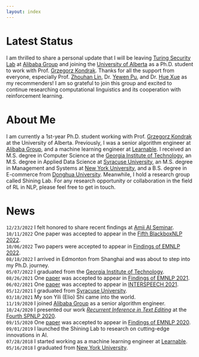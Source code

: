 ```yaml
---
layout: index
---
```

# Latest Status
I am thrilled to share a personal update that I will be leaving [Turing Security Lab](https://github.com/Alibaba-AAIG) at [Alibaba Group](https://s.alibaba.com) and joining the [University of Alberta](https://www.ualberta.ca/computing-science/index.html) as a Ph.D. student to work with Prof. [Grzegorz Kondrak](https://webdocs.cs.ualberta.ca/~kondrak/). Thanks for all the support from everyone, especially Prof. [Zhouhan Lin](https://hantek.github.io/), Dr. [Yewen Pu](https://www.autodesk.com/research/people/yewen-pu), and Dr. [Hue Xue](https://scholar.google.com/citations?hl=en&user=lrf-wkQAAAAJ) as my recommenders! I am so grateful to join this group and excited to continue researching computational linguistics and its cooperation with reinforcement learning.

# About Me
I am currently a 1st-year Ph.D. student working with Prof. [Grzegorz Kondrak](https://webdocs.cs.ualberta.ca/~kondrak/) at the University of Alberta. Previously, I was a senior algorithm engineer at [Alibaba Group](https://s.alibaba.com), and a machine learning engineer at [Learnable](https://learnable.ai/). I received an M.S. degree in Computer Science at the [Georgia Institute of Technology](https://www.gatech.edu), an M.S. degree in Applied Data Science at [Syracuse University](https://www.syracuse.edu), an M.S. degree in Management and Systems at [New York University](https://www.nyu.edu), and a B.S. degree in E-commerce from [Donghua University](http://english.dhu.edu.cn/). Meanwhile, I hold a research group called Shining Lab. For any research opportunity or collaboration in the field of RL in NLP, please feel free to get in touch.

# News
`12/23/2022` I felt honored to share recent findings at [Amii AI Seminar](https://sites.google.com/ualberta.ca/ai-seminar).  
`10/11/2022` One paper was accepted to appear in the [Fifth BlackboxNLP 2022](https://blackboxnlp.github.io/).  
`10/06/2022` Two papers were accepted to appear in [Findings of EMNLP 2022](https://2022.emnlp.org/).  
`08/18/2022` I arrived in Edmonton from Shanghai and was about to step into my Ph.D. journey.  
`05/07/2022` I graduated from the [Georgia Institute of Technology](https://www.gatech.edu).  
`08/26/2021` One [paper](https://aclanthology.org/2021.findings-emnlp.413/) was accepted to appear in [Findings of EMNLP 2021](https://2021.emnlp.org/).  
`06/02/2021` One [paper](https://www.isca-speech.org/archive/interspeech_2021/shi21_interspeech.html) was accepted to appear in [INTERSPEECH 2021](https://www.interspeech2021.org/).  
`05/12/2021` I graduated from [Syracuse University](https://www.syracuse.edu).  
`03/18/2021` My son Yili (Elio) Shi came into the world.  
`11/19/2020` I joined [Alibaba Group](https://s.alibaba.com) as a senior algorithm engineer.  
`10/24/2020` I presented our work [_Recurrent Inference in Text Editing_](https://slideslive.com/38940648/recurrent-inference-in-text-editing) at the [Fourth SPNLP 2020](http://structuredprediction.github.io/SPNLP20).  
`09/15/2020` One [paper](https://www.aclweb.org/anthology/2020.findings-emnlp.159/) was accepted to appear in [Findings of EMNLP 2020](https://2020.emnlp.org/papers/findings).  
`09/01/2019` I launched the Shining Lab to research on cutting-edge innovations in AI.  
`07/28/2018` I started working as a machine learning engineer at [Learnable](https://www.learnable.ai/#/).  
`05/16/2018` I graduated from [New York University](https://www.nyu.edu).  
